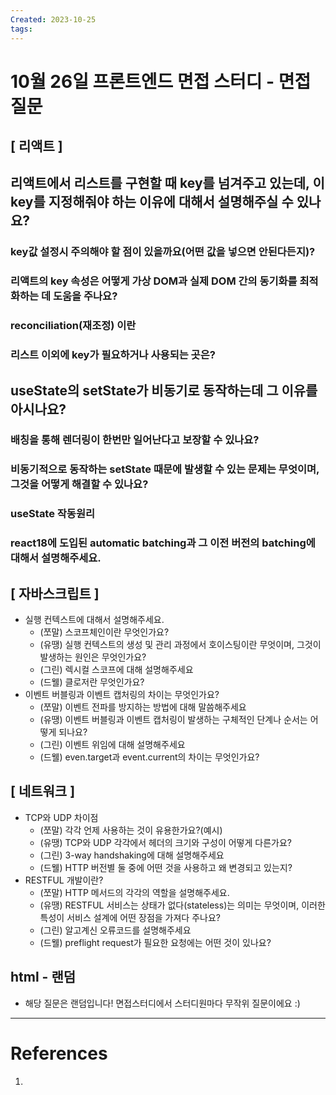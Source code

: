 ```yaml
---
Created: 2023-10-25
tags:
---
```

# 10월 26일 프론트엔드 면접 스터디 - 면접 질문
## [ 리액트 ]

## 리액트에서 리스트를 구현할 때 key를 넘겨주고 있는데, 이 key를 지정해줘야 하는 이유에 대해서 설명해주실 수 있나요?
### key값 설정시 주의해야 할 점이 있을까요(어떤 값을 넣으면 안된다든지)?
### 리액트의 key 속성은 어떻게 가상 DOM과 실제 DOM 간의 동기화를 최적화하는 데 도움을 주나요?
### reconciliation(재조정) 이란
### 리스트 이외에 key가 필요하거나 사용되는 곳은?
## useState의 setState가 비동기로 동작하는데 그 이유를 아시나요?
### 배칭을 통해 렌더링이 한번만 일어난다고 보장할 수 있나요?
### 비동기적으로 동작하는 setState 때문에 발생할 수 있는 문제는 무엇이며, 그것을 어떻게 해결할 수 있나요?
### useState 작동원리
### react18에 도입된 automatic batching과 그 이전 버전의 batching에 대해서 설명해주세요.

## [ 자바스크립트 ]

- 실행 컨텍스트에 대해서 설명해주세요.
    - (쪼말) 스코프체인이란 무엇인가요?
    - (유땡) 실행 컨텍스트의 생성 및 관리 과정에서 호이스팅이란 무엇이며, 그것이 발생하는 원인은 무엇인가요?
    - (그린) 렉시컬 스코프에 대해 설명해주세요
    - (드웰) 클로저란 무엇인가요?
- 이벤트 버블링과 이벤트 캡처링의 차이는 무엇인가요?
    - (쪼말) 이벤트 전파를 방지하는 방법에 대해 말씀해주세요
    - (유땡) 이벤트 버블링과 이벤트 캡처링이 발생하는 구체적인 단계나 순서는 어떻게 되나요?
    - (그린) 이벤트 위임에 대해 설명해주세요
    - (드웰) even.target과 event.current의 차이는 무엇인가요?

## [ 네트워크 ] 

- TCP와 UDP 차이점
    - (쪼말) 각각 언제 사용하는 것이 유용한가요?(예시)
    - (유땡) TCP와 UDP 각각에서 헤더의 크기와 구성이 어떻게 다른가요?
    - (그린) 3-way handshaking에 대해 설명해주세요
    - (드웰) HTTP 버전별 둘 중에 어떤 것을 사용하고 왜 변경되고 있는지?
- RESTFUL 개발이란?
    - (쪼말) HTTP 메서드의 각각의 역할을 설명해주세요.
    - (유땡) RESTFUL 서비스는 상태가 없다(stateless)는 의미는 무엇이며, 이러한 특성이 서비스 설계에 어떤 장점을 가져다 주나요?
    - (그린) 알고계신 오류코드를 설명해주세요
    - (드웰) preflight request가 필요한 요청에는 어떤 것이 있나요?

## html - 랜덤

- 해당 질문은 랜덤입니다! 면접스터디에서 스터디원마다 무작위 질문이에요 :)

---
# References
1. 